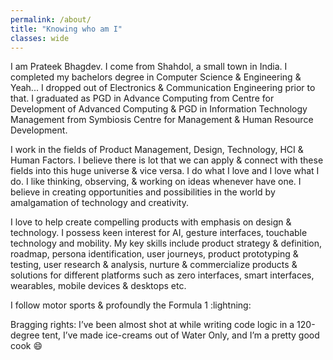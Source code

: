 ```yaml
---
permalink: /about/
title: "Knowing who am I"
classes: wide
---
```


I am Prateek Bhagdev. I come from Shahdol, a small town in India. I completed my bachelors degree in Computer Science & Engineering & Yeah... I dropped out of Electronics & Communication Engineering prior to that. I graduated as PGD in Advance Computing from Centre for Development of Advanced Computing & PGD in Information Technology Management from Symbiosis Centre for Management & Human Resource Development.

I work in the fields of Product Management, Design, Technology, HCI & Human Factors. I believe there is lot that we can apply & connect with these fields into this huge universe & vice versa. I do what I love and I love what I do. I like thinking, observing, & working on ideas whenever have one. I believe in creating opportunities and possibilities in the world by amalgamation of technology and creativity.

I love to help create compelling products with emphasis on design & technology. I possess keen interest for AI, gesture interfaces, touchable technology and mobility. My key skills include product strategy & definition, roadmap, persona identification, user journeys, product prototyping & testing, user research & analysis, nurture & commercialize products & solutions for different platforms such as zero interfaces, smart interfaces, wearables, mobile devices & desktops etc.

I follow motor sports & profoundly the Formula 1 :lightning:

Bragging rights: I’ve been almost shot at while writing code logic in a 120-degree tent, I’ve made ice-creams out of Water Only, and I’m a pretty good cook :smile:

